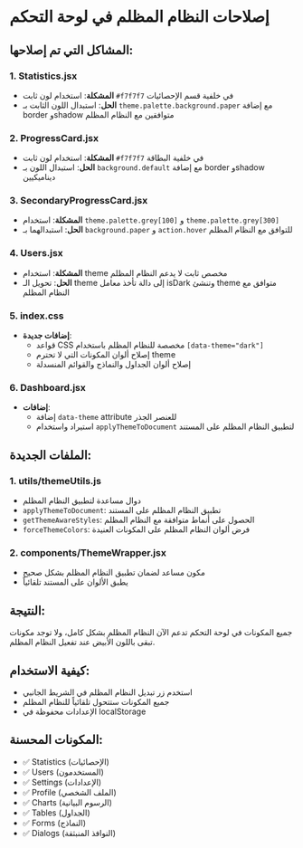 # إصلاحات النظام المظلم في لوحة التحكم

## المشاكل التي تم إصلاحها:

### 1. Statistics.jsx
- **المشكلة**: استخدام لون ثابت `#f7f7f7` في خلفية قسم الإحصائيات
- **الحل**: استبدال اللون الثابت بـ `theme.palette.background.paper` مع إضافة border وshadow متوافقين مع النظام المظلم

### 2. ProgressCard.jsx
- **المشكلة**: استخدام لون ثابت `#f7f7f7` في خلفية البطاقة
- **الحل**: استبدال اللون بـ `background.default` مع إضافة border وshadow ديناميكيين

### 3. SecondaryProgressCard.jsx
- **المشكلة**: استخدام `theme.palette.grey[100]` و `theme.palette.grey[300]`
- **الحل**: استبدالهما بـ `background.paper` و `action.hover` للتوافق مع النظام المظلم

### 4. Users.jsx
- **المشكلة**: استخدام theme مخصص ثابت لا يدعم النظام المظلم
- **الحل**: تحويل الـ theme إلى دالة تأخذ معامل isDark وتنشئ theme متوافق مع النظام المظلم

### 5. index.css
- **إضافات جديدة**:
  - قواعد CSS مخصصة للنظام المظلم باستخدام `[data-theme="dark"]`
  - إصلاح ألوان المكونات التي لا تحترم theme
  - إصلاح ألوان الجداول والنماذج والقوائم المنسدلة

### 6. Dashboard.jsx
- **إضافات**:
  - إضافة `data-theme` attribute للعنصر الجذر
  - استيراد واستخدام `applyThemeToDocument` لتطبيق النظام المظلم على المستند

## الملفات الجديدة:

### 1. utils/themeUtils.js
- دوال مساعدة لتطبيق النظام المظلم
- `applyThemeToDocument`: تطبيق النظام المظلم على المستند
- `getThemeAwareStyles`: الحصول على أنماط متوافقة مع النظام المظلم
- `forceThemeColors`: فرض ألوان النظام المظلم على المكونات العنيدة

### 2. components/ThemeWrapper.jsx
- مكون مساعد لضمان تطبيق النظام المظلم بشكل صحيح
- يطبق الألوان على المستند تلقائياً

## النتيجة:
جميع المكونات في لوحة التحكم تدعم الآن النظام المظلم بشكل كامل، ولا توجد مكونات تبقى باللون الأبيض عند تفعيل النظام المظلم.

## كيفية الاستخدام:
- استخدم زر تبديل النظام المظلم في الشريط الجانبي
- جميع المكونات ستتحول تلقائياً للنظام المظلم
- الإعدادات محفوظة في localStorage

## المكونات المحسنة:
- ✅ Statistics (الإحصائيات)
- ✅ Users (المستخدمون) 
- ✅ Settings (الإعدادات)
- ✅ Profile (الملف الشخصي)
- ✅ Charts (الرسوم البيانية)
- ✅ Tables (الجداول)
- ✅ Forms (النماذج)
- ✅ Dialogs (النوافذ المنبثقة)